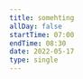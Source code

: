 ```yaml
---
title: somehting
allDay: false
startTime: 07:00
endTime: 08:30
date: 2022-05-17
type: single
---
```

